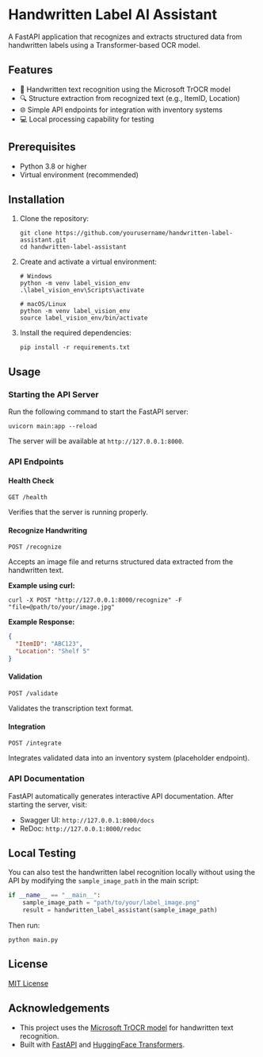 # Handwritten Label AI Assistant

A FastAPI application that recognizes and extracts structured data from handwritten labels using a Transformer-based OCR model.

## Features

- 📝 Handwritten text recognition using the Microsoft TrOCR model
- 🔍 Structure extraction from recognized text (e.g., ItemID, Location)
- 🌐 Simple API endpoints for integration with inventory systems
- 💻 Local processing capability for testing

## Prerequisites

- Python 3.8 or higher
- Virtual environment (recommended)

## Installation

1. Clone the repository:
   ```
   git clone https://github.com/yourusername/handwritten-label-assistant.git
   cd handwritten-label-assistant
   ```

2. Create and activate a virtual environment:
   ```
   # Windows
   python -m venv label_vision_env
   .\label_vision_env\Scripts\activate

   # macOS/Linux
   python -m venv label_vision_env
   source label_vision_env/bin/activate
   ```

3. Install the required dependencies:
   ```
   pip install -r requirements.txt
   ```

## Usage

### Starting the API Server

Run the following command to start the FastAPI server:
```
uvicorn main:app --reload
```

The server will be available at `http://127.0.0.1:8000`.

### API Endpoints

#### Health Check
```
GET /health
```
Verifies that the server is running properly.

#### Recognize Handwriting
```
POST /recognize
```
Accepts an image file and returns structured data extracted from the handwritten text.

**Example using curl:**
```
curl -X POST "http://127.0.0.1:8000/recognize" -F "file=@path/to/your/image.jpg"
```

**Example Response:**
```json
{
  "ItemID": "ABC123",
  "Location": "Shelf 5"
}
```

#### Validation
```
POST /validate
```
Validates the transcription text format.

#### Integration
```
POST /integrate
```
Integrates validated data into an inventory system (placeholder endpoint).

### API Documentation

FastAPI automatically generates interactive API documentation. After starting the server, visit:
- Swagger UI: `http://127.0.0.1:8000/docs`
- ReDoc: `http://127.0.0.1:8000/redoc`

## Local Testing

You can also test the handwritten label recognition locally without using the API by modifying the `sample_image_path` in the main script:

```python
if __name__ == "__main__":
    sample_image_path = "path/to/your/label_image.png"
    result = handwritten_label_assistant(sample_image_path)
```

Then run:
```
python main.py
```

## License

[MIT License](LICENSE)

## Acknowledgements

- This project uses the [Microsoft TrOCR model](https://huggingface.co/microsoft/trocr-base-handwritten) for handwritten text recognition.
- Built with [FastAPI](https://fastapi.tiangolo.com/) and [HuggingFace Transformers](https://huggingface.co/transformers/).
